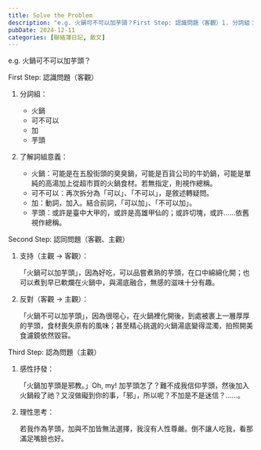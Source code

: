 ```yaml
---
title: Solve the Problem
description: "e.g. 火鍋可不可以加芋頭？First Step: 認識問題（客觀）1. 分詞組：火鍋、可不可以、加、芋頭 2. 了解詞組意義：火鍋：可能是在五股街頭的臭臭鍋，可能是百貨公司的牛奶鍋，可能是單純的高……"
pubDate: 2024-12-11
categories: [聯絡簿日記, 散文]
---
```


e.g. 火鍋可不可以加芋頭？

First Step: 認識問題（客觀）

1. 分詞組：

    * 火鍋
    * 可不可以
    * 加
    * 芋頭

2. 了解詞組意義：

    * 火鍋：可能是在五股街頭的臭臭鍋，可能是百貨公司的牛奶鍋，可能是單純的高湯加上從超市買的火鍋食材。若無指定，則視作總稱。
    * 可不可以：再次拆分為「可以」、「不可以」，是敘述轉疑問。
    * 加：動詞，加入。結合前詞，「可以加」、「不可以加」。
    * 芋頭：或許是臺中大甲的，或許是高雄甲仙的；或許切塊，或許……依舊視作總稱。

Second Step: 認同問題（客觀、主觀）

1. 支持（主觀 → 客觀）：

	「火鍋可以加芋頭」，因為好吃，可以品嘗煮熟的芋頭，在口中綿綿化開；也可以煮到早已軟爛在火鍋中，與湯底融合，無感的滋味十分有趣。

2. 反對（客觀 → 主觀）：

	「火鍋不可以加芋頭」，因為很噁心，在火鍋裡化開後，到處被裹上一層厚厚的芋頭，食材喪失原有的風味；甚至精心挑選的火鍋湯底變得混濁，拍照開美食濾鏡依然毀容。

Third Step: 認為問題（主觀）

1. 感性抒發：

	「火鍋加芋頭是邪教。」Oh, my! 加芋頭怎了？難不成我信仰芋頭，然後加入火鍋殺了祂？又沒做礙到你的事，「邪」，所以呢？不加是不是迷信？……。

2. 理性思考：

	若我作為芋頭，加與不加皆無法選擇，我沒有人性尊嚴。倒不讓人吃我，看那滿足嘴臉也好。
